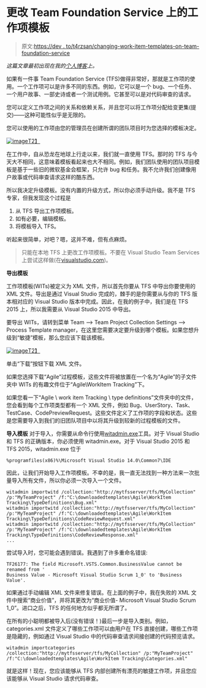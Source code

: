 # 更改 Team Foundation Service 上的工作项模板

> 原文:[https://dev . to/t4rzsan/changing-work-item-templates-on-team-foundation-service](https://dev.to/t4rzsan/changing-work-item-templates-on-team-foundation-service)

*这篇文章最初出现在我的[个人博客](http://leruplund.dk/2017/08/10/changing-work-item-templates-on-team-foundation-service/)上。*

如果有一件事 Team Foundation Service (TFS)做得非常好，那就是工作项的使用。一个工作项可以是许多不同的东西。例如，它可以是一个 bug、一个任务、一个用户故事、一部史诗或者一个测试用例。它甚至可以是对代码审查的请求。

您可以定义工作项之间的关系和依赖关系，并且您可以将工作项分配给变更集(提交)——这种可能性似乎是无限的。

您可以使用的工作项由您的管理员在创建所谓的团队项目时为您选择的模板决定。

[![image](../Images/964739bb2db238970c51b9c8992376f3.png "image")T2】](http://leruplund.dk/wp-content/uploads/2017/08/image-1.png)

在工作中，自从恐龙在地球上行走以来，我们就一直使用 TFS。那时的 TFS 与今天大不相同，这意味着模板看起来也大不相同。例如，我们团队使用的团队项目模板是基于一些旧的微软基金会框架，只允许 bug 和任务。我不允许我们创建像用户故事或代码审查请求这样的酷东西。

所以我决定升级模板。没有内置的升级方式，所以你必须手动升级。我不是 TFS 专家，但我发现这个过程是

1.  从 TFS 导出工作项模板。
2.  如有必要，编辑模板。
3.  将模板导入 TFS。

听起来很简单，对吧？嗯，这并不难，但有点麻烦。

> 只能在本地 TFS 上更改工作项模板。不要在 Visual Studio Team Services 上尝试这样做(在[visualstudio.com](http://visualstudio.com))。

**导出模板**

工作项模板(WITs)被定义为 XML 文件，所以首先你要从 TFS 中导出你要使用的 XML 文件。导出是通过 Visual Studio 完成的，棘手的是你需要从与你的 TFS 版本相对应的 Visual Studio 版本中完成。因此，在我的例子中，我们是在 TFS 2015 上，所以我需要从 Visual Studio 2015 中导出。

要导出 WITs，请转到菜单 Team –> Team Project Collection Settings –> Process Template manager，在这里您需要决定要升级到哪个模板。如果您想升级到“敏捷”模板，那么您应该下载该模板。

[![image](../Images/317934d5ebdfd9804eb0714c3674ea9b.png "image")T2】](http://leruplund.dk/wp-content/uploads/2017/08/image-2.png)

单击“下载”按钮下载 XML 文件。

如果您选择下载“Agile”过程模板，这些文件将被放置在一个名为“Agile”的子文件夹中 WITs 的有趣文件位于“Agile\WorkItem Tracking”下。

如果您看一下“Agile \ work item Tracking \ type definitions”文件夹中的文件，您会看到每个工作项类型都有一个 XML 文件，例如 Bug、UserStory、Task、TestCase、CodePreviewRequest。这些文件定义了工作项的字段和状态。这些是您需要导入到我们的旧团队项目中以将其升级到较新的过程模板的文件。

**导入模板**
对于导入，你需要从命令行使用[witadmin.exe](https://www.visualstudio.com/en-us/docs/work/reference/witadmin/witadmin-customize-and-manage-objects-for-tracking-work)工具。对于 Visual Studio 和 TFS 的正确版本，你必须使用 witadmin.exe。对于 Visual Studio 2015 和 TFS 2015，witadmin.exe 位于

```
%programfiles(x86)%\Microsoft Visual Studio 14.0\Common7\IDE 
```

因此，让我们开始导入工作项模板。不幸的是，我一直无法找到一种方法来一次批量导入所有文件，所以你必须一次导入一个文件。

```
witadmin importwitd /collection:"http://mytfsserver/tfs/MyCollection" /p:"MyTeamProject" /f:"C:\downloadedtemplates\Agile\WorkItem Tracking\TypeDefinitions\Bug.xml"
witadmin importwitd /collection:"http://mytfsserver/tfs/MyCollection" /p:"MyTeamProject" /f:"C:\downloadedtemplates\Agile\WorkItem Tracking\TypeDefinitions\CodeReviewRequest.xml"
witadmin importwitd /collection:"http://mytfsserver/tfs/MyCollection" /p:"MyTeamProject" /f:"C:\downloadedtemplates\Agile\WorkItem Tracking\TypeDefinitions\CodeReviewResponse.xml"
... 
```

尝试导入时，您可能会遇到错误。我遇到了许多重命名错误:

```
TF26177: The field Microsoft.VSTS.Common.BusinessValue cannot be renamed from '
Business Value - Microsoft Visual Studio Scrum 1_0' to 'Business Value'. 
```

如果通过手动编辑 XML 文件来修复错误。在上面的例子中，我在失败的 XML 文件中搜索“商业价值”，并将其更改为“商业价值- Microsoft Visual Studio Scrum 1_0”。进口之后，TFS 的任何地方似乎都无所谓了。

在所有的小聪明都被导入后(没有错误！)最后一步是导入类别。例如，categories.xml 文件定义了哪些工作项可以由用户在 TFS 直接创建，哪些工作项是隐藏的，例如通过 Visual Studio 中的代码审查请求间接创建的代码预览请求。

```
witadmin importcategories /collection:"http://mytfsserver/tfs/MyCollection" /p:"MyTeamProject" /f:"C:\downloadedtemplates\Agile\WorkItem Tracking\Categories.xml" 
```

就是这样！现在，您应该能够从 TFS 内部创建所有漂亮的敏捷工作项，并且您应该能够从 Visual Studio 请求代码审查。